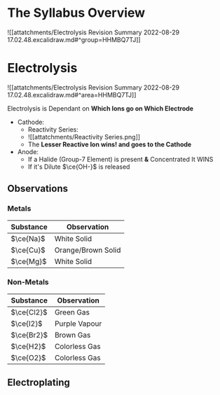 # The Syllabus Overview
![[attatchments/Electrolysis Revision Summary 2022-08-29 17.02.48.excalidraw.md#^group=HHMBQ7TJ]]
# Electrolysis
![[attatchments/Electrolysis Revision Summary 2022-08-29 17.02.48.excalidraw.md#^area=HHMBQ7TJ]]

Electrolysis is Dependant on **Which Ions go on Which Electrode**
- Cathode:
	- Reactivity Series:
	- ![[attatchments/Reactivity Series.png]]
	- The **Lesser Reactive Ion wins! and goes to the Cathode**
- Anode:
	- If a Halide (Group-7 Element) is present **&** Concentrated It WINS
	- If it's Dilute $\ce{OH-}$ is released

## Observations
### Metals
| Substance  | Observation        |
| ---------- | ------------------ |
| $\ce{Na}$  | White Solid        |
| $\ce{Cu}$  | Orange/Brown Solid | 
| $\ce{Mg}$  | White Solid        |

### Non-Metals
| Substance  | Observation        |
| ---------- | ------------------ |
| $\ce{Cl2}$ | Green Gas          |
| $\ce{I2}$  | Purple Vapour      |
| $\ce{Br2}$ | Brown Gas          |
| $\ce{H2}$  | Colorless Gas      |
| $\ce{O2}$  | Colorless Gas      |

## Electroplating
